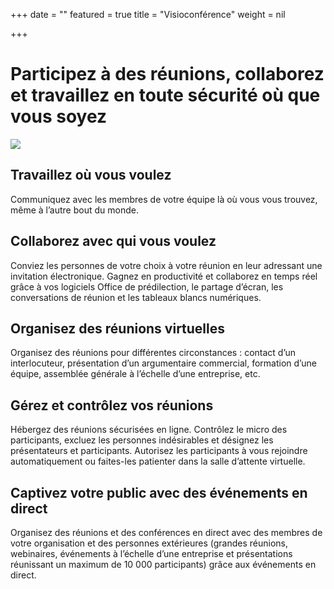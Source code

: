 +++
date = ""
featured = true
title = "Visioconférence"
weight = nil

+++
# Participez à des réunions, **collaborez** et travaillez en toute **sécurité** où que vous soyez

![](/uploads/re4vqfg.webp)

## **Travaillez où vous voulez**

Communiquez avec les membres de votre équipe là où vous vous trouvez, même à l’autre bout du monde.

## **Collaborez avec qui vous voulez**

Conviez les personnes de votre choix à votre réunion en leur adressant une invitation électronique. Gagnez en productivité et collaborez en temps réel grâce à vos logiciels Office de prédilection, le partage d’écran, les conversations de réunion et les tableaux blancs numériques.

## **Organisez des réunions virtuelles**

Organisez des réunions pour différentes circonstances : contact d’un interlocuteur, présentation d’un argumentaire commercial, formation d’une équipe, assemblée générale à l’échelle d’une entreprise, etc.

## **Gérez et contrôlez vos réunions**

Hébergez des réunions sécurisées en ligne. Contrôlez le micro des participants, excluez les personnes indésirables et désignez les présentateurs et participants. Autorisez les participants à vous rejoindre automatiquement ou faites-les patienter dans la salle d’attente virtuelle.

## **Captivez votre public avec des événements en direct**

Organisez des réunions et des conférences en direct avec des membres de votre organisation et des personnes extérieures (grandes réunions, webinaires, événements à l’échelle d’une entreprise et présentations réunissant un maximum de 10 000 participants) grâce aux événements en direct.